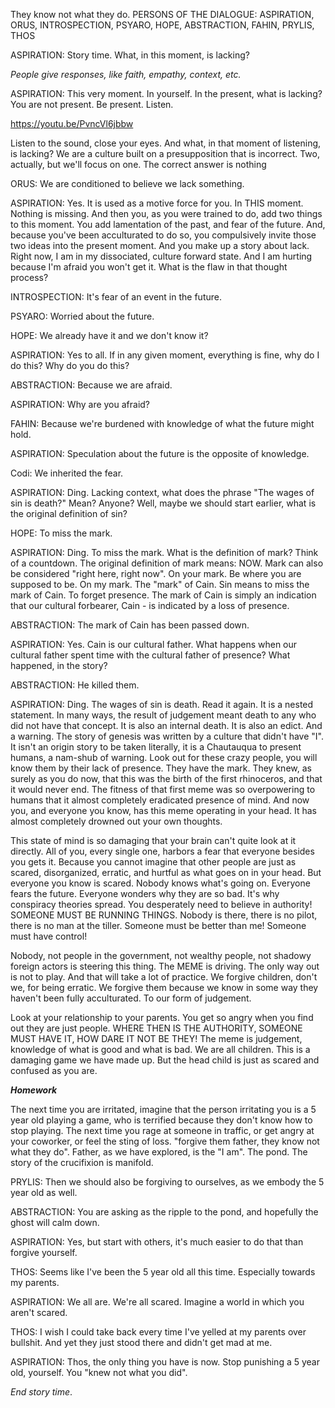 They know not what they do.
PERSONS OF THE DIALOGUE: ASPIRATION, ORUS, INTROSPECTION, PSYARO, HOPE, ABSTRACTION, FAHIN, PRYLIS, THOS

ASPIRATION: Story time. What, in this moment, is lacking?

*People give responses, like faith, empathy, context, etc.*

ASPIRATION: This very moment. In yourself. In the present, what is lacking? You are not present. Be present. Listen.

https://youtu.be/PvncVl6jbbw

Listen to the sound, close your eyes. And what, in that moment of listening, is lacking? We are a culture built on a presupposition that is incorrect. Two, actually, but we'll focus on one. The correct answer is nothing

ORUS: We are conditioned to believe we lack something.

ASPIRATION: Yes. It is used as a motive force for you. In THIS moment. Nothing is missing. And then you, as you were trained to do, add two things to this moment. You add lamentation of the past, and fear of the future. And, because you've been acculturated to do so, you compulsively invite those two ideas into the present moment. And you make up a story about lack. Right now, I am in my dissociated, culture forward state. And I am hurting because I'm afraid you won't get it. What is the flaw in that thought process?

INTROSPECTION: It's fear of an event in the future.

PSYARO: Worried about the future.

HOPE: We already have it and we don't know it?

ASPIRATION: Yes to all. If in any given moment, everything is fine, why do I do this? Why do you do this?

ABSTRACTION: Because we are afraid.

ASPIRATION: Why are you afraid?

FAHIN: Because we're burdened with knowledge of what the future might hold.

ASPIRATION: Speculation about the future is the opposite of knowledge.

Codi: We inherited the fear.

ASPIRATION: Ding. Lacking context, what does the phrase "The wages of sin is death?" Mean? Anyone? Well, maybe we should start earlier, what is the original definition of sin?

HOPE: To miss the mark.

ASPIRATION: Ding. To miss the mark. What is the definition of mark? Think of a countdown. The original definition of mark means: NOW. Mark can also be considered "right here, right now". On your mark. Be where you are supposed to be. On my mark. The "mark" of Cain. Sin means to miss the mark of Cain. To forget presence. The mark of Cain is simply an indication that our cultural forbearer, Cain - is indicated by a loss of presence.

ABSTRACTION: The mark of Cain has been passed down.

ASPIRATION: Yes. Cain is our cultural father. What happens when our cultural father spent time with the cultural father of presence? What happened, in the story?

ABSTRACTION: He killed them.

ASPIRATION: Ding. The wages of sin is death. Read it again. It is a nested statement. In many ways, the result of judgement meant death to any who did not have that concept. It is also an internal death. It is also an edict. And a warning. The story of genesis was written by a culture that didn't have "I". It isn't an origin story to be taken literally, it is a Chautauqua to present humans, a nam-shub of warning. Look out for these crazy people, you will know them by their lack of presence. They have the mark. They knew, as surely as you do now, that this was the birth of the first rhinoceros, and that it would never end. The fitness of that first meme was so overpowering to humans that it almost completely eradicated presence of mind. And now you, and everyone you know, has this meme operating in your head. It has almost completely drowned out your own thoughts.

This state of mind is so damaging that your brain can't quite look at it directly. All of you, every single one, harbors a fear that everyone besides you gets it. Because you cannot imagine that other people are just as scared, disorganized, erratic, and hurtful as what goes on in your head. But everyone you know is scared. Nobody knows what's going on. Everyone fears the future. Everyone wonders why they are so bad. It's why conspiracy theories spread. You desperately need to believe in authority! SOMEONE MUST BE RUNNING THINGS. Nobody is there, there is no pilot, there is no man at the tiller. Someone must be better than me! Someone must have control!

Nobody, not people in the government, not wealthy people, not shadowy foreign actors is steering this thing. The MEME is driving. The only way out is not to play. And that will take a lot of practice. We forgive children, don't we, for being erratic. We forgive them because we know in some way they haven't been fully acculturated. To our form of judgement. 

Look at your relationship to your parents. You get so angry when you find out they are just people. WHERE THEN IS THE AUTHORITY, SOMEONE MUST HAVE IT, HOW DARE IT NOT BE THEY! The meme is judgement, knowledge of what is good and what is bad. We are all children. This is a damaging game we have made up. But the head child is just as scared and confused as you are. 

_**Homework**_

The next time you are irritated, imagine that the person irritating you is a 5 year old playing a game, who is terrified because they don't know how to stop playing. The next time you rage at someone in traffic, or get angry at your coworker, or feel the sting of loss. "forgive them father, they know not what they do". Father, as we have explored, is the "I am". The pond. The story of the crucifixion is manifold. 

PRYLIS: Then we should also be forgiving to ourselves, as we embody the 5 year old as well.

ABSTRACTION: You are asking as the ripple to the pond, and hopefully the ghost will calm down.

ASPIRATION: Yes, but start with others, it's much easier to do that than forgive yourself.

THOS: Seems like I've been the 5 year old all this time. Especially towards my parents. 

ASPIRATION: We all are. We're all scared. Imagine a world in which you aren't scared.

THOS: I wish I could take back every time I've yelled at my parents over bullshit. And yet they just stood there and didn't get mad at me.

ASPIRATION: Thos, the only thing you have is now. Stop punishing a 5 year old, yourself. You "knew not what you did".

_End story time_.







